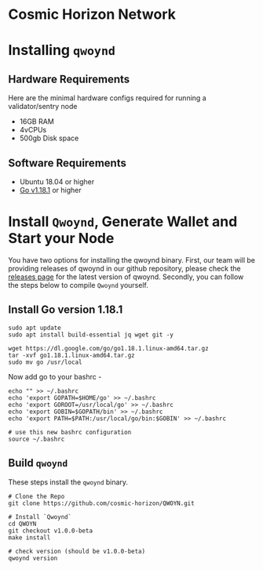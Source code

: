 # Cosmic Horizon Network

# Installing `qwoynd`

## Hardware Requirements

Here are the minimal hardware configs required for running a validator/sentry node

- 16GB RAM
- 4vCPUs
- 500gb Disk space

## Software Requirements

- Ubuntu 18.04 or higher
- [Go v1.18.1](https://golang.org/doc/install) or higher

# Install `Qwoynd`, Generate Wallet and Start your Node

You have two options for installing the qwoynd binary. First, our team will be providing releases of qwoynd in our github repository, please check the [releases page](https://github.com/cosmic-horizon/qwoyn/releases) for the latest version of qwoynd. Secondly, you can follow the steps below to compile `Qwoynd` yourself.

## Install Go version 1.18.1

```
sudo apt update
sudo apt install build-essential jq wget git -y

wget https://dl.google.com/go/go1.18.1.linux-amd64.tar.gz
tar -xvf go1.18.1.linux-amd64.tar.gz
sudo mv go /usr/local
```

Now add go to your bashrc -

```
echo "" >> ~/.bashrc
echo 'export GOPATH=$HOME/go' >> ~/.bashrc
echo 'export GOROOT=/usr/local/go' >> ~/.bashrc
echo 'export GOBIN=$GOPATH/bin' >> ~/.bashrc
echo 'export PATH=$PATH:/usr/local/go/bin:$GOBIN' >> ~/.bashrc

# use this new bashrc configuration
source ~/.bashrc
```

## Build `qwoynd`

These steps install the `qwoynd` binary.

```
# Clone the Repo
git clone https://github.com/cosmic-horizon/QWOYN.git

# Install `Qwoynd`
cd QWOYN
git checkout v1.0.0-beta
make install

# check version (should be v1.0.0-beta)
qwoynd version
```
